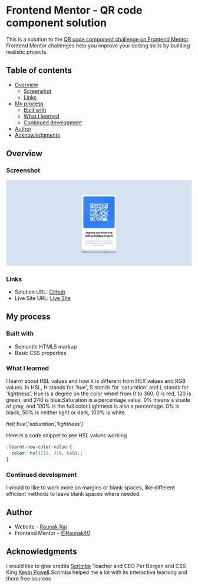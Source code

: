 # Frontend Mentor - QR code component solution

This is a solution to the [QR code component challenge on Frontend Mentor](https://www.frontendmentor.io/challenges/qr-code-component-iux_sIO_H). Frontend Mentor challenges help you improve your coding skills by building realistic projects. 

## Table of contents

- [Overview](#overview)
  - [Screenshot](#screenshot)
  - [Links](#links)
- [My process](#my-process)
  - [Built with](#built-with)
  - [What I learned](#what-i-learned)
  - [Continued development](#continued-development)
- [Author](#author)
- [Acknowledgments](#acknowledgments)

## Overview

### Screenshot

![](images/screenshot.png)

### Links

- Solution URL: [Github](https://github.com/Raunak40/QR_code_component)
- Live Site URL: [Live Site](https://silver-melomakarona-8420a6.netlify.app)

## My process

### Built with

- Semantic HTML5 markup
- Basic CSS properties

### What I learned

I learnt about HSL values and how it is different from HEX values and RGB values. In HSL, H stands for 'hue', S stands for 'saturation' and L stands for 'lightness'.
Hue is a degree on the color wheel from 0 to 360. 0 is red, 120 is green, and 240 is blue.Saturation is a percentage value. 0% means a shade of gray, and 100% is the full color.Lightness is also a percentage. 0% is black, 50% is neither light or dark, 100% is white. 

*hsl('hue','saturation','lightness')*

Here is a code snippet to see HSL values working

```css
.learnt-new-color-value {
  color: hsl(212, 21%, 66%);;
}
```
### Continued development

I would to like to work more on margins or blank spaces, like different efficient methods to leave blank spaces where needed.

## Author

- Website - [Raunak Raj](https://silver-melomakarona-8420a6.netlify.app)
- Frontend Mentor - [@Raunak40](https://www.frontendmentor.io/profile/Raunak40)

## Acknowledgments

I would like to give credits [Scrimba](https://scrimba.com) Teacher and CEO Per Borgen and CSS King [Kevin Powell](https://www.kevinpowell.co/).Scrimba helped me a lot with its interactive learning and there free sources
